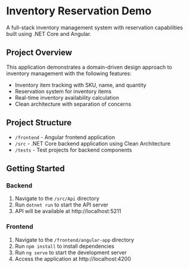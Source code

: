 # Inventory Reservation Demo

A full-stack inventory management system with reservation capabilities built using .NET Core and Angular.

## Project Overview

This application demonstrates a domain-driven design approach to inventory management with the following features:
- Inventory item tracking with SKU, name, and quantity
- Reservation system for inventory items
- Real-time inventory availability calculation
- Clean architecture with separation of concerns

## Project Structure

- `/frontend` - Angular frontend application
- `/src` - .NET Core backend application using Clean Architecture
- `/tests` - Test projects for backend components

## Getting Started

### Backend
1. Navigate to the `/src/Api` directory
2. Run `dotnet run` to start the API server
3. API will be available at http://localhost:5211

### Frontend
1. Navigate to the `/frontend/angular-app` directory
2. Run `npm install` to install dependencies
3. Run `ng serve` to start the development server
4. Access the application at http://localhost:4200